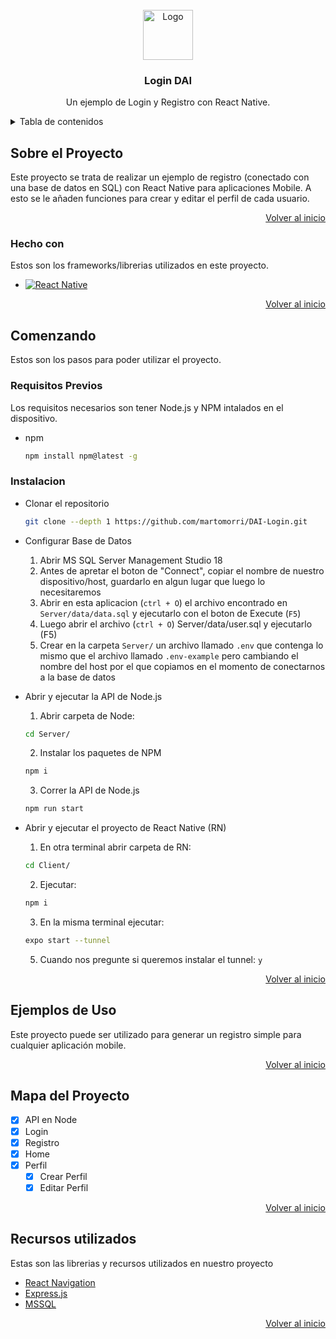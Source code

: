 <!-- PROJECT LOGO -->
<br />
<div align="center">
  <a href="https://github.com/othneildrew/Best-README-Template">
    <img src="https://static.vecteezy.com/system/resources/previews/014/219/604/non_2x/safety-login-page-3d-illustration-free-png.png" alt="Logo" width="80" height="80">
  </a>

  <h3 align="center">Login DAI</h3>

  <p align="center">
    Un ejemplo de Login y Registro con React Native.
    <br />
  </p>
</div>



<!-- TABLE OF CONTENTS -->
<details>
  <summary>Tabla de contenidos</summary>
  <ol>
    <li>
      <a href="#about-the-project">Sobre el Proyecto</a>
      <ul>
        <li><a href="#built-with">Hecho con</a></li>
      </ul>
    </li>
    <li>
      <a href="#getting-started">Comenzando</a>
      <ul>
        <li><a href="#prerequisites">Requisitos previos</a></li>
        <li><a href="#installation">Instalacion</a></li>
      </ul>
    </li>
    <li><a href="#usage">Ejemplos de Uso</a></li>
    <li><a href="#roadmap">Mapa del Proyecto</a></li>
    <li><a href="#acknowledgments">Recursos utilizados</a></li>
  </ol>
</details>



<!-- SOBRE EL PROYECTO -->
## Sobre el Proyecto

Este proyecto se trata de realizar un ejemplo de registro (conectado con una base de datos en SQL) con React Native para aplicaciones Mobile. A esto se le añaden funciones para crear y editar el perfil de cada usuario.

<p align="right"><a href="#readme-top">Volver al inicio</a></p>



### Hecho con

Estos son los frameworks/librerias utilizados en este proyecto.

* [![React Native][ReactNative]][ReactNative-url]

<p align="right"><a href="#readme-top">Volver al inicio</a></p>



<!-- COMENZANDO -->
## Comenzando

Estos son los pasos para poder utilizar el proyecto.

### Requisitos Previos

Los requisitos necesarios son tener Node.js y NPM intalados en el dispositivo.
* npm
  ```sh
  npm install npm@latest -g
  ```

### Instalacion

* Clonar el repositorio
  
   ```sh
   git clone --depth 1 https://github.com/martomorri/DAI-Login.git
   ```
   
* Configurar Base de Datos
  
   1. Abrir MS SQL Server Management Studio 18
   2. Antes de apretar el boton de "Connect", copiar el nombre de nuestro dispositivo/host, guardarlo en algun lugar que luego lo necesitaremos
   3. Abrir en esta aplicacion (`ctrl + O`) el archivo encontrado en `Server/data/data.sql` y ejecutarlo con el boton de Execute (`F5`)
   4. Luego abrir el archivo (`ctrl + O`) Server/data/user.sql y ejecutarlo (F5)
   5. Crear en la carpeta `Server/` un archivo llamado `.env` que contenga lo mismo que el archivo llamado `.env-example` pero cambiando el nombre del host por el que copiamos en el momento de conectarnos a la base de datos
      
* Abrir y ejecutar la API de Node.js
  
   1. Abrir carpeta de Node:
   ```sh
   cd Server/
   ```
   2. Instalar los paquetes de NPM
   ```sh
   npm i
   ```
   3. Correr la API de Node.js
   ```sh
   npm run start
   ```
   
* Abrir y ejecutar el proyecto de React Native (RN)
  
  1. En otra terminal abrir carpeta de RN:
   ```sh
   cd Client/
   ```
  2. Ejecutar:
   ```sh
   npm i
   ```
  3. En la misma terminal ejecutar:
  ```sh
  expo start --tunnel
  ```
  5. Cuando nos pregunte si queremos instalar el tunnel: `y`

<p align="right"><a href="#readme-top">Volver al inicio</a></p>



<!-- EJEMPLOS DE USO -->
## Ejemplos de Uso

Este proyecto puede ser utilizado para generar un registro simple para cualquier aplicación mobile.

<p align="right"><a href="#readme-top">Volver al inicio</a></p>



<!-- MAPA DEL PROYECTO -->
## Mapa del Proyecto

- [x] API en Node
- [x] Login
- [x] Registro
- [x] Home
- [x] Perfil
    - [x] Crear Perfil
    - [x] Editar Perfil

<p align="right"><a href="#readme-top">Volver al inicio</a></p>

## Recursos utilizados

Estas son las librerias y recursos utilizados en nuestro proyecto

* [React Navigation](https://reactnavigation.org/)
* [Express.js](https://expressjs.com/es/)
* [MSSQL](https://www.npmjs.com/package/mssql)

<p align="right"><a href="#readme-top">Volver al inicio</a></p>



<!-- MARKDOWN LINKS E IMAGENES -->
[ReactNative]: https://img.shields.io/badge/React-20232A?style=for-the-badge&logo=react&logoColor=61DAFB
[ReactNative-url]: https://reactnative.dev/
